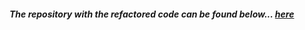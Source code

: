 ##### The repository with the refactored code can be found below... [here](https://github.com/QuizAppMicroservices)



